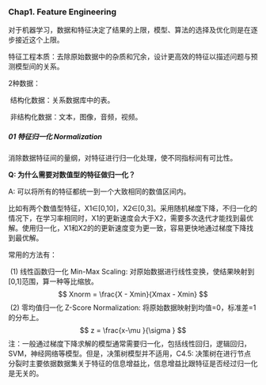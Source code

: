 ### Chap1. Feature Engineering

对于机器学习，数据和特征决定了结果的上限，模型、算法的选择及优化则是在逐步接近这个上限。

特征工程本质：去除原始数据中的杂质和冗余，设计更高效的特征以描述问题与预测模型间的关系。

2种数据：

​	结构化数据：关系数据库中的表。

​	非结构化数据：文本，图像，音频，视频。

##### **01 特征归一化 Normalization**

消除数据特征间的量纲，对特征进行归一化处理，使不同指标间有可比性。

**Q: 为什么需要对数值型的特征做归一化？**

A: 可以将所有的特征都统一到一个大致相同的数值区间内。

比如有两个数值型特征，X1∈[0,10]，X2∈[0,3]。采用随机梯度下降，不归一化的情况下，在学习率相同时，X1的更新速度会大于X2，需要多次迭代才能找到最优解。使用归一化，X1和X2的的更新速度变为更一致，容易更快地通过梯度下降找到最优解。

常用的方法有：

​	(1) 线性函数归一化 Min-Max Scaling: 对原始数据进行线性变换，使结果映射到[0,1]范围，算一种等比缩放。
$$
Xnorm = \frac{X - Xmin}{Xmax - Xmin}
$$
​	(2) 零均值归一化 Z-Score Normalization: 将原始数据映射到均值=0，标准差=1的分布上。
$$
z = \frac{x-\mu }{\sigma }
$$
注：一般通过梯度下降求解的模型通常需要归一化，包括线性回归，逻辑回归，SVM，神经网络等模型。但是，决策树模型并不适用，C4.5: 决策树在进行节点分裂时主要依据数据集关于特征的信息增益比，信息增益比跟特征是否经过归一化是无关的。